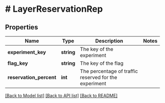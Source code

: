 # # LayerReservationRep

## Properties

Name | Type | Description | Notes
------------ | ------------- | ------------- | -------------
**experiment_key** | **string** | The key of the experiment |
**flag_key** | **string** | The key of the flag |
**reservation_percent** | **int** | The percentage of traffic reserved for the experiment |

[[Back to Model list]](../../README.md#models) [[Back to API list]](../../README.md#endpoints) [[Back to README]](../../README.md)
